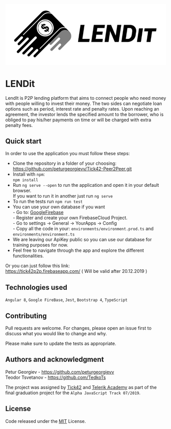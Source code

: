 ![Alt text](client/src/assets/Logo_readme.png)

# LENDit

LendIt is P2P lending platform that aims to connect people who need money with people willing to invest their money. The two sides can negotiate loan options such as period, interest rate and penalty rates. Upon reaching an agreement, the investor lends the specified amount to the borrower, who is obliged to pay his/her payments on time or will be charged with extra penalty fees.

## Quick start

In order to use the application you must follow these steps:

-   Clone the repository in a folder of your choosing:<br/>
https://github.com/peturgeorgievv/Tick42-Peer2Peer.git
- Install with ```npm```:          
    ```npm install```
- Run ```ng serve --open``` to run the application and open it in your default browser.<br/> If you want to run it in another just run ```ng serve```
- To run the tests run ```npm run test```
- You can use your own database if you want <br/>- Go to: [GoogleFirebase](https://console.firebase.google.com/) <br/> - Register and create your own FirebaseCloud Project. <br/>- Go to settings -> General -> YourApps -> Config<br/>- Copy all the code in your: ```environments/environment.prod.ts``` and ```environments/environment.ts```
- We are leaving our ApiKey public so you can use our database for training purposes for now.
- Feel free to navigate through the app and explore the different functionalities.

Or you can just follow this link: <br/>
https://tick42p2p.firebaseapp.com/ ( Will be valid after 20.12.2019 )

## Technologies used

```Angular 8```, ```Google FireBase```, ```Jest```, ```Bootstrap 4```, ```TypeScript```

## Contributing

Pull requests are welcome. For changes, please open an issue first to discuss what you would like to change and why.

Please make sure to update the tests as appropriate.

## Authors and acknowledgment
Petur Georgiev - https://github.com/peturgeorgievv<br/>
Teodor Tsvetanov - https://github.com/TedkoTs

The project was assigned by [Tick42](https://tick42.com/) and [Telerik Academy](https://www.telerikacademy.com/) as part of the final graduation project for the ```Alpha JavaScript Track 07/2019```. 

## License
Code released under the [MIT](https://choosealicense.com/licenses/mit/) License.
